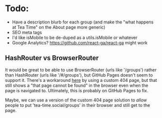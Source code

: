 # Todo:

- Have a description blurb for each group (and make the "what happens at Tea Time" on the About page more generic)
- SEO meta tags
- I'd like isMobile to be de-duped as a utils.isMobile or whatever
- Google Analytics? https://github.com/react-ga/react-ga might work

## HashRouter vs BrowserRouter

It would be great to be able to use BrowserRouter (urls like '/groups') rather than HashRouter (urls like '/#/groups'), but GitHub Pages doesn't seem to support it. There's a workaround [here](https://github.com/rafgraph/spa-github-pages) by using a custom 404 page, but that still shows a "that page cannot be found" in the browser even when the page is navigated to. Ultimately, this is probably on GitHub Pages to fix.

Maybe, we can use a version of the custom 404 page solution to *allow* people to put 'tea-time.social/groups' in their browser and still get to the page.